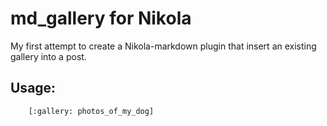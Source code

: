 # md_gallery for Nikola

My first attempt to create a Nikola-markdown plugin that insert an existing gallery into a post.

## Usage:

        [:gallery: photos_of_my_dog]
